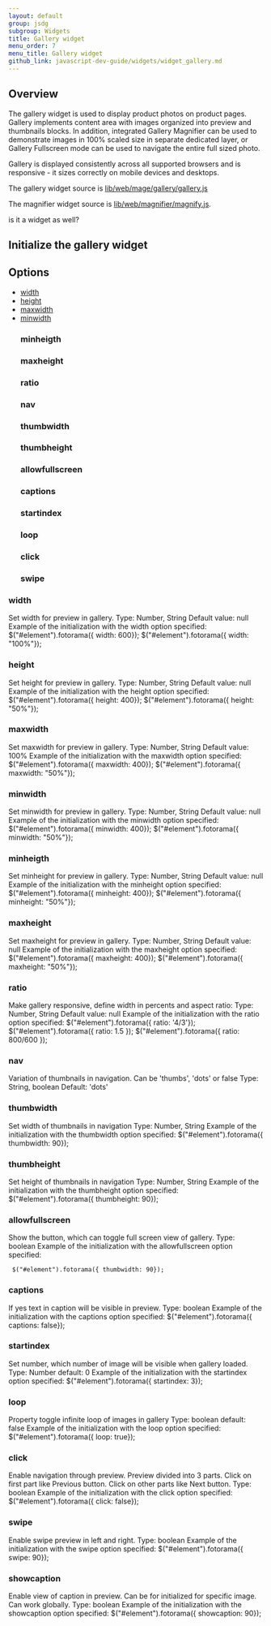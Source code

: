```yaml
---
layout: default
group: jsdg
subgroup: Widgets
title: Gallery widget
menu_order: 7
menu_title: Gallery widget
github_link: javascript-dev-guide/widgets/widget_gallery.md
---
```


<h2>Overview</h2>

The gallery widget is used to display product photos on product pages. Gallery implements content area with images organized into preview and thumbnails blocks.
In addition, integrated Gallery Magnifier can be used to demonstrate images in 100% scaled size in separate dedicated layer,
or Gallery Fullscreen mode can be used to navigate the entire full sized photo.

Gallery is displayed consistently across all supported browsers and is responsive - it sizes correctly on mobile devices and desktops.

The gallery widget source is <a href="{{site.mage2000url}}lib/web/mage/gallery/gallery.js">lib/web/mage/gallery/gallery.js</a>

The magnifier widget source is <a href="{{site.mage2000url}}lib/web/magnifier/magnify.js"> lib/web/magnifier/magnify.js</a>.
 
<p class="q">is it a widget as well?</p>

<h2>Initialize the gallery widget</h2>

<h2>Options</h2>
<ul>
<li><a href="#gallery_width">width</a></li>
<li><a href="#gallery_height">height</a></li>
<li><a href="#gallery_maxwidth">maxwidth</a></h3>
<li><a href="#gallery_mindwidth">minwidth</a></h3>
<h3 id="gallery_minheigth">minheigth</h3>
<h3 id="gallery_maxheight">maxheight</h3>
<h3 id="gallery_ratio">ratio</h3>
<h3 id="gallery_nav">nav</h3>
<h3 id="gallery_thumbwidth">thumbwidth</h3>
<h3 id="gallery_thumbheight">thumbheight</h3>
<h3 id="gallery_allowfullscreen">allowfullscreen</h3>
<h3 id="gallery_captions">captions</h3>
<h3 id="gallery_startindex">startindex</h3>
<h3 id="gallery_loop">loop</h3>
<h3 id="gallery_click">click</h3>
<h3 id="gallery_swipe">swipe</h3>
</ul>

<h3 id="gallery_width">width</h3>
Set width for preview in gallery.
Type: Number, String
Default value: null
Example of the initialization with the width option specified:
$("#element").fotorama({ width: 600});
$("#element").fotorama({ width: "100%"});


<h3 id="gallery_height">height</h3>
     Set height for preview in gallery.
     Type: Number, String
     Default value: null
     Example of the initialization with the height option specified:
     $("#element").fotorama({ height: 400});
     $("#element").fotorama({ height: "50%"});

<h3 id="gallery_maxwidth">maxwidth</h3>
     Set maxwidth for preview in gallery.
     Type: Number, String
     Default value: 100%
     Example of the initialization with the maxwidth option specified:
     $("#element").fotorama({ maxwidth: 400});
     $("#element").fotorama({ maxwidth: "50%"});


<h3 id="gallery_mindwidth">minwidth</h3>
     Set minwidth for preview in gallery.
     Type: Number, String
     Default value: null
     Example of the initialization with the minwidth option specified:
     $("#element").fotorama({ minwidth: 400});
     $("#element").fotorama({ minwidth: "50%"});
 
<h3 id="gallery_minheigth">minheigth</h3>
     Set minheight for preview in gallery.
     Type: Number, String
     Default value: null
     Example of the initialization with the minheight option specified:
     $("#element").fotorama({ minheight: 400});
     $("#element").fotorama({ minheight: "50%"});

<h3 id="gallery_maxheight">maxheight</h3>
     Set maxheight for preview in gallery.
     Type: Number, String
     Default value: null
     Example of the initialization with the maxheight option specified:
     $("#element").fotorama({ maxheight: 400});
     $("#element").fotorama({ maxheight: "50%"});

<h3 id="gallery_ratio">ratio</h3>
     Make gallery responsive, define width in percents and aspect ratio:
     Type: Number, String
     Default value: null
     Example of the initialization with the ratio option specified:
     $("#element").fotorama({ ratio: '4/3'});
     $("#element").fotorama({ ratio: 1.5 });
     $("#element").fotorama({ ratio: 800/600 });

<h3 id="gallery_nav">nav</h3>
    Variation of thumbnails in navigation. Can be 'thumbs', 'dots' or false
    Type: String, boolean
    Default: 'dots'
 
<h3 id="gallery_thumbwidth">thumbwidth</h3>
    Set width of thumbnails in navigation
    Type: Number, String
    Example of the initialization with the thumbwidth option specified:
     $("#element").fotorama({ thumbwidth: 90});
<h3 id="gallery_thumbwidth">thumbheight</h3>
    Set height of thumbnails in navigation
    Type: Number, String
    Example of the initialization with the thumbheight option specified:
     $("#element").fotorama({ thumbheight: 90});
 
<h3 id="gallery_allowfullscreen">allowfullscreen</h3>
    Show the button, which can toggle full screen view of gallery.
    Type: boolean
    Example of the initialization with the allowfullscreen option specified:
 
     $("#element").fotorama({ thumbwidth: 90});

<h3 id="gallery_captions">captions</h3>
    If yes text in caption will be visible in preview.
    Type: boolean
    Example of the initialization with the captions option specified:
     $("#element").fotorama({ captions: false});
<h3 id="gallery_startindex">startindex</h3>
    Set number, which number of image will be visible when gallery loaded.
    Type: Number
    default: 0 
    Example of the initialization with the startindex option specified:
     $("#element").fotorama({ startindex: 3});
<h3 id="gallery_loop">loop</h3>
    Property toggle infinite loop of images in gallery
    Type: boolean
    default: false
    Example of the initialization with the loop option specified:
     $("#element").fotorama({ loop: true});

<h3 id="gallery_click">click</h3>
    Enable navigation through preview. Preview divided into 3 parts. Click on first part like Previous button. Click on other parts like Next button.
    Type: boolean
    Example of the initialization with the click option specified:
     $("#element").fotorama({ click: false});
<h3 id="gallery_swipe">swipe</h3>
    Enable swipe preview in left and right.
    Type: boolean
    Example of the initialization with the swipe option specified:
     $("#element").fotorama({ swipe: 90});
<h3 id="gallery_showcaption">showcaption</h3>
    Enable view of caption in preview. Can be for initialized for specific image. Can work globally.
    Type: boolean
    Example of the initialization with the showcaption option specified:
     $("#element").fotorama({ showcaption: 90});
